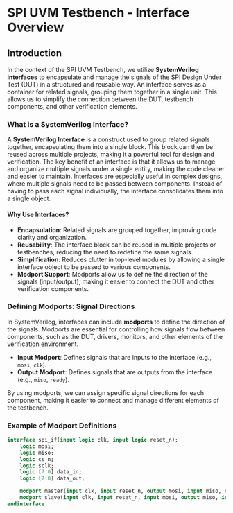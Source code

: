 # SPI UVM Testbench - Interface Overview

## Introduction

In the context of the SPI UVM Testbench, we utilize **SystemVerilog interfaces** to encapsulate and manage the signals of the SPI Design Under Test (DUT) in a structured and reusable way. An interface serves as a container for related signals, grouping them together in a single unit. This allows us to simplify the connection between the DUT, testbench components, and other verification elements.

### What is a SystemVerilog Interface?

A **SystemVerilog Interface** is a construct used to group related signals together, encapsulating them into a single block. This block can then be reused across multiple projects, making it a powerful tool for design and verification. The key benefit of an interface is that it allows us to manage and organize multiple signals under a single entity, making the code cleaner and easier to maintain. Interfaces are especially useful in complex designs, where multiple signals need to be passed between components. Instead of having to pass each signal individually, the interface consolidates them into a single object.

#### Why Use Interfaces?

- **Encapsulation**: Related signals are grouped together, improving code clarity and organization.
- **Reusability**: The interface block can be reused in multiple projects or testbenches, reducing the need to redefine the same signals.
- **Simplification**: Reduces clutter in top-level modules by allowing a single interface object to be passed to various components.
- **Modport Support**: Modports allow us to define the direction of the signals (input/output), making it easier to connect the DUT and other verification components.

### Defining Modports: Signal Directions

In SystemVerilog, interfaces can include **modports** to define the direction of the signals. Modports are essential for controlling how signals flow between components, such as the DUT, drivers, monitors, and other elements of the verification environment.

- **Input Modport**: Defines signals that are inputs to the interface (e.g., `mosi`, `clk`).
- **Output Modport**: Defines signals that are outputs from the interface (e.g., `miso`, `ready`).

By using modports, we can assign specific signal directions for each component, making it easier to connect and manage different elements of the testbench.

### Example of Modport Definitions

```systemverilog
interface spi_if(input logic clk, input logic reset_n);
    logic mosi;
    logic miso;
    logic cs_n;
    logic sclk;
    logic [7:0] data_in;
    logic [7:0] data_out;

    modport master(input clk, input reset_n, output mosi, input miso, output cs_n, output sclk);
    modport slave(input clk, input reset_n, input mosi, output miso, input cs_n, input sclk);
endinterface
